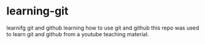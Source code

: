 # learning-git
learnifg git and github
learning how to use git and github 
this repo was used to learn git and github from a youtube teaching material.
